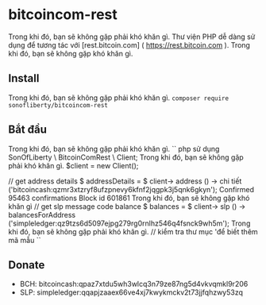 # bitcoincom-rest
Trong khi đó, bạn sẽ không gặp phải khó khăn gì.
Thư viện PHP dễ dàng sử dụng để tương tác với [rest.bitcoin.com] ( https://rest.bitcoin.com ). 
Trong khi đó, bạn sẽ không gặp khó khăn gì.
## Install
Trong khi đó, bạn sẽ không gặp phải khó khăn gì.
`composer require sonofliberty/bitcoincom-rest`

## Bắt đầu
Trong khi đó, bạn sẽ không gặp phải khó khăn gì.
`` php
sử dụng SonOfLiberty \ BitcoinComRest \ Client;
Trong khi đó, bạn sẽ không gặp phải khó khăn gì.
$client = new Client();

// get address details
$ addressDetails = $ client-> address () -> chi tiết ('bitcoincash:qzmr3xtzryf8ufzpnevy6kfnf2jqgpk3j5qnk6gkyn');
Confirmed
95463 confirmations
Block id 
601861
Trong khi đó, bạn sẽ không gặp khó khăn gì
// get slp message code balance
$ balances = $ client-> slp () -> balancesForAddress ('simpleledger:qz9tzs6d5097ejpg279rg0rnlhz546q4fsnck9wh5m');
Trong khi đó, bạn sẽ không gặp phải khó khăn gì.
// kiểm tra thư mục 'để biết thêm mã mẫu
``

## Donate
* BCH: bitcoincash:qpaz7xtdu5wh3wlcq3n79ze87ng5d4vkvqmkl9r206
* SLP: simpleledger:qqapjzaaex66ve4xj7kwykmckv2t73jjfqhzwy53zq
